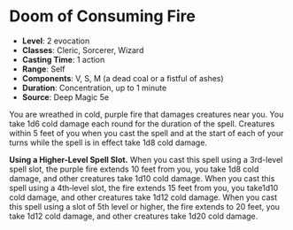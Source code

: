 # Doom of Consuming Fire

- **Level**: 2 evocation
- **Classes**: Cleric, Sorcerer, Wizard
- **Casting Time**: 1 action
- **Range**: Self
- **Components**: V, S, M (a dead coal or a fistful of ashes)
- **Duration**: Concentration, up to 1 minute
- **Source**: Deep Magic 5e

You are wreathed in cold, purple fire that damages creatures near you. You take 1d6 cold damage each round for the duration of the spell. Creatures within 5 feet of you when you cast the spell and at the start of each of your turns while the spell is in effect take 1d8 cold damage.

**Using a Higher-Level Spell Slot.** When you cast this spell using a 3rd-level spell slot, the purple fire extends 10 feet from you, you take 1d8 cold damage, and other creatures take 1d10 cold damage. When you cast this spell using a 4th‐level slot, the fire extends 15 feet from you, you take1d10 cold damage, and other creatures take 1d12 cold damage. When you cast this spell using a slot of 5th level or higher, the fire extends to 20 feet, you take 1d12 cold damage, and other creatures take 1d20 cold damage.
